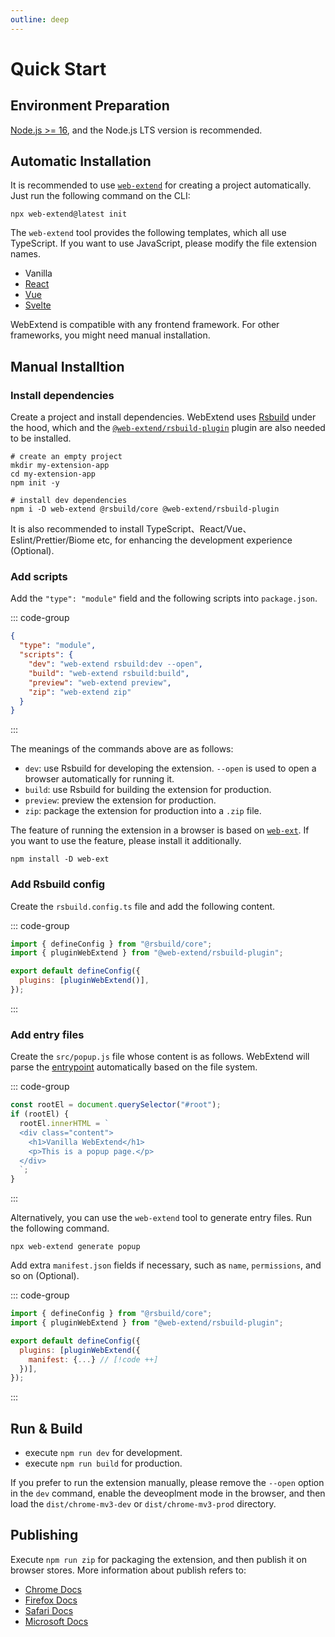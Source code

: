 ```yaml
---
outline: deep
---
```


# Quick Start

## Environment Preparation

[Node.js >= 16](https://nodejs.org/en/download), and the Node.js LTS version is recommended.

## Automatic Installation

It is recommended to use [`web-extend`](../../api/web-extend.md) for creating a project automatically. Just run the following command on the CLI:

```shell
npx web-extend@latest init
```

The `web-extend` tool provides the following templates, which all use TypeScript. If you want to use JavaScript, please modify the file extension names.

- Vanilla
- [React](https://react.dev/)
- [Vue](https://vuejs.org/)
- [Svelte](https://svelte.dev/)

WebExtend is compatible with any frontend framework. For other frameworks, you might need manual installation.

## Manual Installtion

### Install dependencies

Create a project and install dependencies. WebExtend uses [Rsbuild](https://rsbuild.dev/) under the hood, which and the [`@web-extend/rsbuild-plugin`](../../api/rsbuild-plugin.md) plugin are also needed to be installed.

```shell
# create an empty project
mkdir my-extension-app
cd my-extension-app
npm init -y

# install dev dependencies
npm i -D web-extend @rsbuild/core @web-extend/rsbuild-plugin

```

It is also recommended to install TypeScript、React/Vue、Eslint/Prettier/Biome etc, for enhancing the development experience (Optional).

### Add scripts

Add the `"type": "module"` field and the following scripts into `package.json`.

::: code-group

```json [package.json]
{
  "type": "module",
  "scripts": {
    "dev": "web-extend rsbuild:dev --open",
    "build": "web-extend rsbuild:build",
    "preview": "web-extend preview",
    "zip": "web-extend zip"
  }
}
```

:::

The meanings of the commands above are as follows:

- `dev`: use Rsbuild for developing the extension. `--open` is used to open a browser automatically for running it.
- `build`: use Rsbuild for building the extension for production.
- `preview`: preview the extension for production.
- `zip`: package the extension for production into a `.zip` file.

The feature of running the extension in a browser is based on [`web-ext`](https://github.com/mozilla/web-ext). If you want to use the feature, please install it additionally.

```shell
npm install -D web-ext
```

### Add Rsbuild config

Create the `rsbuild.config.ts` file and add the following content.

::: code-group

```js [rsbuild.config.ts]
import { defineConfig } from "@rsbuild/core";
import { pluginWebExtend } from "@web-extend/rsbuild-plugin";

export default defineConfig({
  plugins: [pluginWebExtend()],
});
```

:::

### Add entry files

Create the `src/popup.js` file whose content is as follows. WebExtend will parse the [entrypoint](entrypoints.md) automatically based on the file system.

::: code-group

```js [src/popup.js]
const rootEl = document.querySelector("#root");
if (rootEl) {
  rootEl.innerHTML = `
  <div class="content">
    <h1>Vanilla WebExtend</h1>
    <p>This is a popup page.</p>
  </div>
  `;
}
```

:::

Alternatively, you can use the `web-extend` tool to generate entry files. Run the following command.

```shell
npx web-extend generate popup
```

Add extra `manifest.json` fields if necessary, such as `name`, `permissions`, and so on (Optional).

::: code-group

```js [rsbuild.config.ts]
import { defineConfig } from "@rsbuild/core";
import { pluginWebExtend } from "@web-extend/rsbuild-plugin";

export default defineConfig({
  plugins: [pluginWebExtend({
    manifest: {...} // [!code ++]
  })],
});
```

:::

## Run & Build

- execute `npm run dev` for development.
- execute `npm run build` for production.

If you prefer to run the extension manually, please remove the `--open` option in the `dev` command, enable the deveoplment mode in the browser, and then load the `dist/chrome-mv3-dev` or `dist/chrome-mv3-prod` directory.

## Publishing

Execute `npm run zip` for packaging the extension, and then publish it on browser stores. More information about publish refers to:

- [Chrome Docs](https://developer.chrome.com/docs/webstore/publish/)
- [Firefox Docs](https://extensionworkshop.com/documentation/publish/submitting-an-add-on/)
- [Safari Docs](https://developer.apple.com/documentation/safariservices/converting-a-web-extension-for-safari)
- [Microsoft Docs](https://learn.microsoft.com/en-us/microsoft-edge/extensions-chromium/publish/publish-extension)
